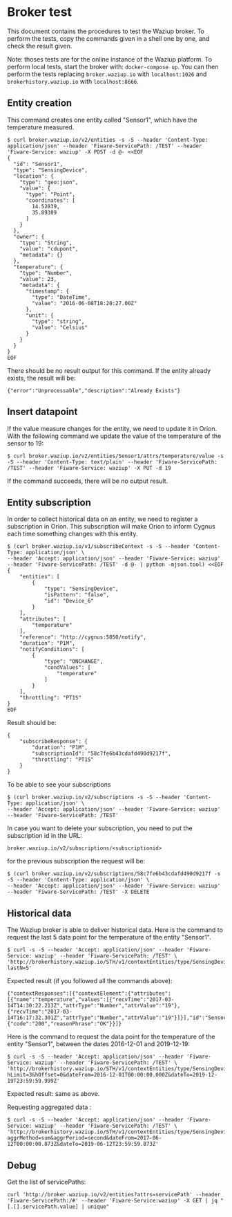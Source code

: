 
Broker test
===========

This document contains the procedures to test the Waziup broker.
To perform the tests, copy the commands given in a shell one by one, and check the result given.

Note: thoses tests are for the online instance of the Waziup platform.
To perform local tests, start the broker with: `docker-compose up`.
You can then perform the tests replacing `broker.waziup.io` with `localhost:1026` and `brokerhistory.waziup.io` with `localhost:8666`.

Entity creation
---------------

This command creates one entity called "Sensor1", which have the temperature measured.

```
$ curl broker.waziup.io/v2/entities -s -S --header 'Content-Type: application/json' --header 'Fiware-ServicePath: /TEST' --header 'Fiware-Service: waziup' -X POST -d @- <<EOF
{
  "id": "Sensor1",
  "type": "SensingDevice",
  "location": {
    "type": "geo:json",
    "value": {
      "type": "Point",
      "coordinates": [
        14.52839,
        35.89389
      ]
    }
  },
  "owner": {
    "type": "String",
    "value": "cdupont",
    "metadata": {}
  },
  "temperature": {
    "type": "Number",
    "value": 23,
    "metadata": {
      "timestamp": {
        "type": "DateTime",
        "value": "2016-06-08T18:20:27.00Z"
      },
      "unit": {
        "type": "string",
        "value": "Celsius"
      }
    }
  }
}
EOF
```

There should be no result output for this command. If the entity already exists, the result will be:
```
{"error":"Unprocessable","description":"Already Exists"}
```

Insert datapoint
----------------

If the value measure changes for the entity, we need to update it in Orion.
With the following command we update the value of the temperature of the sensor to 19:

```
$ curl broker.waziup.io/v2/entities/Sensor1/attrs/temperature/value -s -S --header 'Content-Type: text/plain' --header 'Fiware-ServicePath: /TEST' --header 'Fiware-Service: waziup' -X PUT -d 19
```
If the command succeeds, there will be no output result.

Entity subscription
-------------------

In order to collect historical data on an entity, we need to register a subscription in Orion.
This subscription will make Orion to inform Cygnus each time something changes with this entity.

```
$ (curl broker.waziup.io/v1/subscribeContext -s -S --header 'Content-Type: application/json' \
--header 'Accept: application/json' --header 'Fiware-Service: waziup' --header 'Fiware-ServicePath: /TEST' -d @- | python -mjson.tool) <<EOF
{
    "entities": [
        {
            "type": "SensingDevice",
            "isPattern": "false",
            "id": "Device_6"
        }
    ],
    "attributes": [
        "temperature"
    ],
    "reference": "http://cygnus:5050/notify",
    "duration": "P1M",
    "notifyConditions": [
        {
            "type": "ONCHANGE",
            "condValues": [
                "temperature"
            ]
        }
    ],
    "throttling": "PT1S"
}
EOF
```

Result should be:
```
{
    "subscribeResponse": {
        "duration": "P1M",
        "subscriptionId": "58c7fe6b43cdafd490d9217f",
        "throttling": "PT1S"
    }
}
```

To be able to see your subscriptions

```
$ (curl broker.waziup.io/v2/subscriptions -s -S --header 'Content-Type: application/json' \
--header 'Accept: application/json' --header 'Fiware-Service: waziup' --header 'Fiware-ServicePath: /TEST'
```

In case you want to delete your subscription, you need to put the subscription id in the URL:
```
broker.waziup.io/v2/subscriptions/<subscriptionid>
```

for the previous subscription the request will be:

```
$ (curl broker.waziup.io/v2/subscriptions/58c7fe6b43cdafd490d9217f -s -S --header 'Content-Type: application/json' \
--header 'Accept: application/json' --header 'Fiware-Service: waziup' --header 'Fiware-ServicePath: /TEST' -X DELETE
```

Historical data
---------------

The Waziup broker is able to deliver historical data.
Here is the command to request the last 5 data point for the temperature of the entity "Sensor1".

```
$ curl -s -S --header 'Accept: application/json' --header 'Fiware-Service: waziup' --header 'Fiware-ServicePath: /TEST' \
'http://brokerhistory.waziup.io/STH/v1/contextEntities/type/SensingDevice/id/Sensor1/attributes/temperature?lastN=5'

```

Expected result (if you followed all the commands above):
```
{"contextResponses":[{"contextElement":{"attributes":[{"name":"temperature","values":[{"recvTime":"2017-03-14T14:30:22.213Z","attrType":"Number","attrValue":"19"},{"recvTime":"2017-03-14T16:17:32.301Z","attrType":"Number","attrValue":"19"}]}],"id":"Sensor1","isPattern":false,"type":"SensingDevice"},"statusCode":{"code":"200","reasonPhrase":"OK"}}]}

```

Here is the command to request the data point for the temperature of the entity "Sensor1", between the dates 2016-12-01 and 2019-12-19:

```
$ curl -s -S --header 'Accept: application/json' --header 'Fiware-Service: waziup' --header 'Fiware-ServicePath: /TEST' \
'http://brokerhistory.waziup.io/STH/v1/contextEntities/type/SensingDevice/id/Sensor1/attributes/temperature?hLimit=3&hOffset=0&dateFrom=2016-12-01T00:00:00.000Z&dateTo=2019-12-19T23:59:59.999Z'

```

Expected result: same as above.


Requesting aggregated data :
```
$ curl -s -S --header 'Accept: application/json' --header 'Fiware-Service: waziup' --header 'Fiware-ServicePath: /TEST' \
'http://brokerhistory.waziup.io/STH/v1/contextEntities/type/SensingDevice/id/Sensor1/attributes/temperature?aggrMethod=sum&aggrPeriod=second&dateFrom=2017-06-12T00:00:00.873Z&dateTo=2019-06-12T23:59:59.873Z'

```

Debug
-----
Get the list of servicePaths:
```
curl 'http://broker.waziup.io/v2/entities?attrs=servicePath' --header 'Fiware-ServicePath:/#' --header 'Fiware-Service:waziup' -X GET | jq "[.[].servicePath.value] | unique"
```


